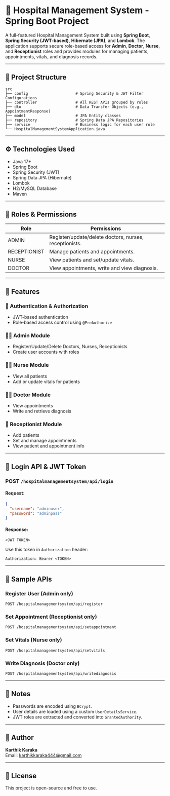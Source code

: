 # 🏥 Hospital Management System - Spring Boot Project

A full-featured Hospital Management System built using **Spring Boot**, **Spring Security (JWT-based)**, **Hibernate (JPA)**, and **Lombok**. The application supports secure role-based access for **Admin**, **Doctor**, **Nurse**, and **Receptionist** roles and provides modules for managing patients, appointments, vitals, and diagnosis records.

---

## 📁 Project Structure

```
src
├── config                     # Spring Security & JWT Filter Configurations
├── controller                 # All REST APIs grouped by roles
├── dto                        # Data Transfer Objects (e.g., AppointmentResponse)
├── model                      # JPA Entity classes
├── repository                 # Spring Data JPA Repositories
├── service                    # Business logic for each user role
└── HospitalManagementSystemApplication.java
```

---

## ⚙️ Technologies Used

- Java 17+
- Spring Boot
- Spring Security (JWT)
- Spring Data JPA (Hibernate)
- Lombok
- H2/MySQL Database
- Maven

---

## 🔐 Roles & Permissions

| Role        | Permissions                                                                 |
|-------------|------------------------------------------------------------------------------|
| ADMIN       | Register/update/delete doctors, nurses, receptionists.                      |
| RECEPTIONIST| Manage patients and appointments.                                           |
| NURSE       | View patients and set/update vitals.                                        |
| DOCTOR      | View appointments, write and view diagnosis.                                |

---

## 📌 Features

### 🔐 Authentication & Authorization
- JWT-based authentication
- Role-based access control using `@PreAuthorize`

### 👨‍⚕️ Admin Module
- Register/Update/Delete Doctors, Nurses, Receptionists
- Create user accounts with roles

### 👩‍⚕️ Nurse Module
- View all patients
- Add or update vitals for patients

### 🧑‍⚕️ Doctor Module
- View appointments
- Write and retrieve diagnosis

### 🧑 Receptionist Module
- Add patients
- Set and manage appointments
- View patient and appointment info

---



## 🔐 Login API & JWT Token

### POST `/hospitalmanagementsystem/api/login`

#### Request:
```json
{
  "username": "adminuser",
  "password": "adminpass"
}
```

#### Response:
```
<JWT TOKEN>
```

Use this token in `Authorization` header:
```
Authorization: Bearer <TOKEN>
```

---

## 🧪 Sample APIs

### Register User (Admin only)
```http
POST /hospitalmanagementsystem/api/register
```

### Set Appointment (Receptionist only)
```http
POST /hospitalmanagementsystem/api/setappointment
```

### Set Vitals (Nurse only)
```http
POST /hospitalmanagementsystem/api/setvitals
```

### Write Diagnosis (Doctor only)
```http
POST /hospitalmanagementsystem/api/writediagnosis
```

---

## 📌 Notes

- Passwords are encoded using `BCrypt`.
- User details are loaded using a custom `UserDetailsService`.
- JWT roles are extracted and converted into `GrantedAuthority`.

---

## 🙌 Author

**Karthik Karaka**  
Email: [karthikkaraka444@gmail.com](mailto:karthikkaraka444@gmail.com)

---

## 📄 License

This project is open-source and free to use.
